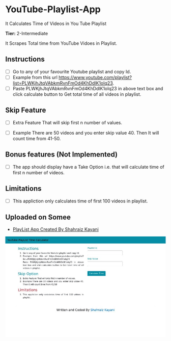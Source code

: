 # YouTube-Playlist-App
It Calculates Time of Videos in You Tube Playlist 

**Tier:** 2-Intermediate

It Scrapes Total time from YouTube Vidoes in Playlist.

## Instructions

- [ ] Go to any of your favourite Youtube playlist and copy Id.
- [ ] Example from this url https://www.youtube.com/playlist?list=PLWKjhJtqVAbkmRvnFmOd4KhDdlK1oIq23.
- [ ]  Paste PLWKjhJtqVAbkmRvnFmOd4KhDdlK1oIq23 in above text box and click calculate button to Get total time of all videos in playlist.
  
  ## Skip Feature
- [ ] Extra Feature That will skip first n number of values.
- [ ] Example There are 50 videos and you enter skip value 40. Then It will count time from 41-50.
  

## Bonus features (Not Implemented)

- [ ] The app should display have a Take Option i.e. that will calculate time of first n number of videos. 

 ## Limitations
 - [ ] This appliction only calculates time of first 100 videos in playlist.


## Uploaded on Somee

- [PlayList App Created By Shahraiz Kayani](https://www.youtubeplaylistapp.somee.com/)


![Demo](Demo.png)

